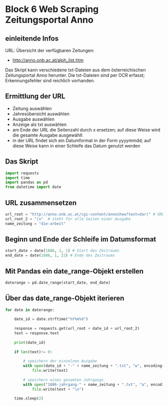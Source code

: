 
# Block 6 Web Scraping Zeitungsportal Anno

## einleitende Infos

URL: Übersicht der verfügbaren Zeitungen:

* http://anno.onb.ac.at/alph_list.htm

Das Skript kann verschiedene txt-Dateien aus dem österreichischen Zeitungsportal Anno herunter.
Die txt-Dateien sind per OCR erfasst; Erkennungsfehler sind reichlich vorhanden.

## Ermittlung der URL

* Zeitung auswählen
* Jahresübersicht auswählen
* Ausgabe auswählen
* Anzeige als txt auswählen
* am Ende der URL die Seitenzahl durch x ersetzen; auf diese Weise wird die gesamte Ausgabe ausgewählt
* in der URL findet sich ein Datumformat in der Form yyyymmdd; auf diese Weise kann in einer Schleife  das Datum genutzt werden

## Das Skript

```python
import requests
import time
import pandas as pd
from datetime import date
```

## URL zusammensetzen

```python
url_root = "http://anno.onb.ac.at/cgi-content/annoshow?text=dar|" # URL der Zeitung einfügen
url_root_2 = "|x"  # steht für alle Seiten einer Ausgabe
name_zeitung = "die-arbeit"
```

## Beginn und Ende der Schleife im Datumsformat

```python
start_date = date(1886, 1, 1) # Start des Zeitraums
end_date = date(1886, 1, 22) # Ende des Zeitraums
```

## Mit Pandas ein date_range-Objekt erstellen

```python
daterange = pd.date_range(start_date, end_date)
```

## Über das date_range-Objekt iterieren

```python
for date in daterange:
    
    date_id = date.strftime("%Y%m%d")
    
    response = requests.get(url_root + date_id + url_root_2)
    text = response.text
    
    print(date_id)
    
    if len(text)!= 0: 
        
        # speichern der einzelnen Ausgabe
        with open(date_id + "-" + name_zeitung + ".txt", "w", encoding="utf-8") as file:
            file.write(text)
            
        # speichern eines gesamten Jahrgangs
        with open("1886-jahrgang-" + name_zeitung + ".txt", "a", encoding="utf-8") as file:
            file.write(text + "\n")
    
    time.sleep(2)
```
